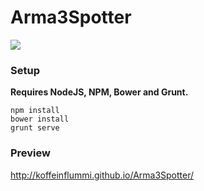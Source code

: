 Arma3Spotter
============

![](http://img.shields.io/travis/KoffeinFlummi/Arma3Spotter.svg)


### Setup

**Requires NodeJS, NPM, Bower and Grunt.**

```shell
npm install
bower install
grunt serve
```

### Preview

http://koffeinflummi.github.io/Arma3Spotter/
